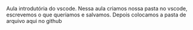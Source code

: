 Aula introdutória do vscode.
Nessa aula criamos nossa pasta no vscode, escrevemos o que queriamos e salvamos. Depois colocamos a pasta de arquivo aqui no github
